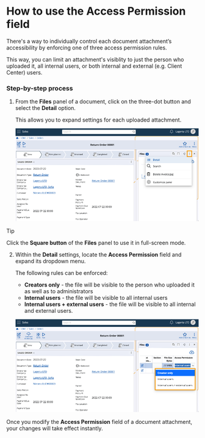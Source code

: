 # How to use the Access Permission field

There's a way to individually control each document attachment’s accessibility by enforcing one of three access permission rules. 

This way, you can limit an attachment's visiblity to just the person who uploaded it, all internal users, or both internal and external (e.g. Client Center) users.

### Step-by-step process

1. From the **Files** panel of a document, click on the three-dot button and select the **Detail** option.

   This allows you to expand settings for each uploaded attachment.

   ![picture](pictures/new_access_permission_detail.png)

> [!TIP]
> Click the **Square button** of the **Files** panel to use it in full-screen mode.

2. Within the **Detail** settings, locate the **Access Permission** field and expand its dropdown menu.

   The following rules can be enforced:

   * **Creators only** - the file will be visible to the person who uploaded it as well as to administrators
   * **Internal users** - the file will be visible to all internal users
   * **Internal users + external users** - the file will be visible to all internal and external users.

   ![picture](pictures/new_access_permission_options.png)
 
Once you modify the **Access Permission** field of a document attachment, your changes will take effect instantly.
